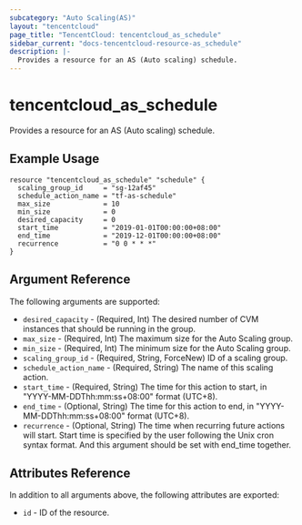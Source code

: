 ```yaml
---
subcategory: "Auto Scaling(AS)"
layout: "tencentcloud"
page_title: "TencentCloud: tencentcloud_as_schedule"
sidebar_current: "docs-tencentcloud-resource-as_schedule"
description: |-
  Provides a resource for an AS (Auto scaling) schedule.
---
```


# tencentcloud_as_schedule

Provides a resource for an AS (Auto scaling) schedule.

## Example Usage

```hcl
resource "tencentcloud_as_schedule" "schedule" {
  scaling_group_id     = "sg-12af45"
  schedule_action_name = "tf-as-schedule"
  max_size             = 10
  min_size             = 0
  desired_capacity     = 0
  start_time           = "2019-01-01T00:00:00+08:00"
  end_time             = "2019-12-01T00:00:00+08:00"
  recurrence           = "0 0 * * *"
}
```

## Argument Reference

The following arguments are supported:

* `desired_capacity` - (Required, Int) The desired number of CVM instances that should be running in the group.
* `max_size` - (Required, Int) The maximum size for the Auto Scaling group.
* `min_size` - (Required, Int) The minimum size for the Auto Scaling group.
* `scaling_group_id` - (Required, String, ForceNew) ID of a scaling group.
* `schedule_action_name` - (Required, String) The name of this scaling action.
* `start_time` - (Required, String) The time for this action to start, in "YYYY-MM-DDThh:mm:ss+08:00" format (UTC+8).
* `end_time` - (Optional, String) The time for this action to end, in "YYYY-MM-DDThh:mm:ss+08:00" format (UTC+8).
* `recurrence` - (Optional, String) The time when recurring future actions will start. Start time is specified by the user following the Unix cron syntax format. And this argument should be set with end_time together.

## Attributes Reference

In addition to all arguments above, the following attributes are exported:

* `id` - ID of the resource.




